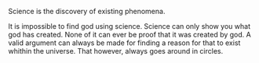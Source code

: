 Science is the discovery of existing phenomena.

It is impossible to find god using science. Science can only show you what god has created. None of it can ever be proof that it was created by god. A valid argument can always be made for finding a reason for that to exist whithin the universe. That however, always goes around in circles.